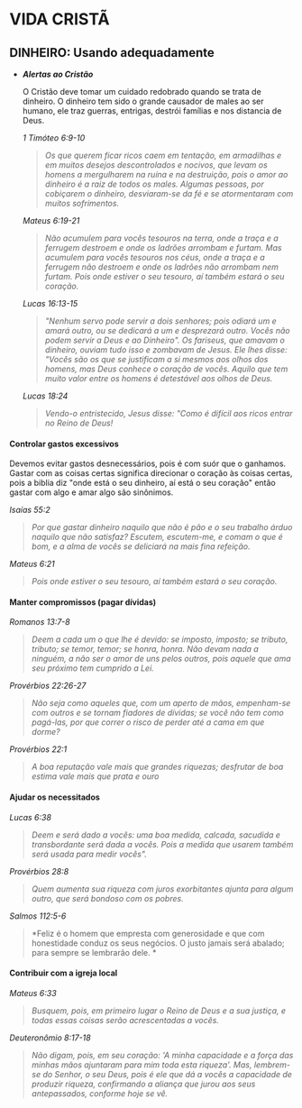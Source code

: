 # VIDA CRISTÃ

## DINHEIRO: Usando adequadamente
  - ***Alertas ao Cristão***
  
    O Cristão deve tomar um cuidado redobrado quando se trata de dinheiro. O dinheiro tem sido o grande causador de males ao ser humano, ele traz guerras, entrigas, destrói famílias e nos distancia de Deus.

    *1 Timóteo 6:9-10*
    
    > *Os que querem ficar ricos caem em tentação, em armadilhas e em muitos desejos descontrolados e nocivos, que levam os homens a mergulharem na ruína e na destruição, pois o amor ao dinheiro é a raiz de todos os males. Algumas pessoas, por cobiçarem o dinheiro, desviaram-se da fé e se atormentaram com muitos sofrimentos.*
    
    *Mateus 6:19-21*
    
    > *Não acumulem para vocês tesouros na terra, onde a traça e a ferrugem destroem e onde os ladrões arrombam e furtam. Mas acumulem para vocês tesouros nos céus, onde a traça e a ferrugem não destroem e onde os ladrões não arrombam nem furtam. Pois onde estiver o seu tesouro, aí também estará o seu coração.*
    
    *Lucas 16:13-15*
    
    > *"Nenhum servo pode servir a dois senhores; pois odiará um e amará outro, ou se dedicará a um e desprezará outro. Vocês não podem servir a Deus e ao Dinheiro". Os fariseus, que amavam o dinheiro, ouviam tudo isso e zombavam de Jesus. Ele lhes disse: "Vocês são os que se justificam a si mesmos aos olhos dos homens, mas Deus conhece o coração de vocês. Aquilo que tem muito valor entre os homens é detestável aos olhos de Deus.*
    
    *Lucas 18:24*
    
    > *Vendo-o entristecido, Jesus disse: "Como é difícil aos ricos entrar no Reino de Deus!*
    
    
#### Controlar gastos excessivos

  Devemos evitar gastos desnecessários, pois é com suór que o ganhamos. Gastar com as coisas certas significa direcionar o coração às coisas certas, pois a biblia diz "onde está o seu dinheiro, aí está o seu coração" então gastar com algo e amar algo são sinônimos.
  
  *Isaías 55:2*
  
  > *Por que gastar dinheiro naquilo que não é pão e o seu trabalho árduo naquilo que não satisfaz? Escutem, escutem-me, e comam o que é bom, e a alma de vocês se deliciará na mais fina refeição.*
  
  *Mateus 6:21*
  > *Pois onde estiver o seu tesouro, aí também estará o seu coração.*
  
#### Manter compromissos (pagar dívidas)

  *Romanos 13:7-8*
  
  > *Deem a cada um o que lhe é devido: se imposto, imposto; se tributo, tributo; se temor, temor; se honra, honra. Não devam nada a ninguém, a não ser o amor de uns pelos outros, pois aquele que ama seu próximo tem cumprido a Lei.*
  
  *Provérbios 22:26-27*
  
  > *Não seja como aqueles que, com um aperto de mãos, empenham-se com outros e se tornam fiadores de dívidas; se você não tem como pagá-las, por que correr o risco de perder até a cama em que dorme?*
  
  *Provérbios 22:1*
  
  > *A boa reputação vale mais que grandes riquezas; desfrutar de boa estima vale mais que prata e ouro*
  
#### Ajudar os necessitados

  *Lucas 6:38*
  
  > *Deem e será dado a vocês: uma boa medida, calcada, sacudida e transbordante será dada a vocês. Pois a medida que usarem também será usada para medir vocês".*
  
  *Provérbios 28:8*
  
  > *Quem aumenta sua riqueza com juros exorbitantes ajunta para algum outro, que será bondoso com os pobres.*
  
  *Salmos 112:5-6*
  
  > *Feliz é o homem que empresta com generosidade e que com honestidade conduz os seus negócios. O justo jamais será abalado; para sempre se lembrarão dele. *

#### Contribuir com a igreja local

  *Mateus 6:33*
  
  > *Busquem, pois, em primeiro lugar o Reino de Deus e a sua justiça, e todas essas coisas serão acrescentadas a vocês.* 
  
  *Deuteronômio 8:17-18*
  
  > *Não digam, pois, em seu coração: 'A minha capacidade e a força das minhas mãos ajuntaram para mim toda esta riqueza'. Mas, lembrem-se do Senhor, o seu Deus, pois é ele que dá a vocês a capacidade de produzir riqueza, confirmando a aliança que jurou aos seus antepassados, conforme hoje se vê.*